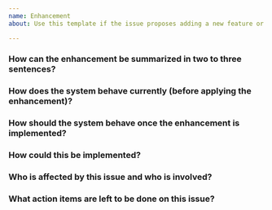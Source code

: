 ```yaml
---
name: Enhancement
about: Use this template if the issue proposes adding a new feature or changing an existing feature.

---
```


<!--
    TEMPLATE TODO:
    * Follow <https://www.notion.so/pickware/GitHub-Issues-schreiben-bfee9c5ad43c43818693796fa1508f53>.
    * Add the `enhancement` label.
    * Add the issue to the _Backlog_ project WITHOUT TRIAGING IT, unless you are the product owner.
    * If appropriate, reference customers (preferably via Gmail mail ID) as stakeholders and add the `inform customer` label.
-->

### How can the enhancement be summarized in two to three sentences?

### How does the system behave currently (before applying the enhancement)?

### How should the system behave once the enhancement is implemented?

### How could this be implemented?

### Who is affected by this issue and who is involved?
<!-- TODO: If any, reference customers (via Gmail mail ID), and @-mention everyone who should be involved in this issue -->

### What action items are left to be done on this issue?
<!-- TODO: Add a checklist if there are any specific actions with regard to this issue -->
